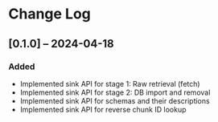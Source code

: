 # Change Log

## [0.1.0] – 2024-04-18

### Added
- Implemented sink API for stage 1: Raw retrieval (fetch)
- Implemented sink API for stage 2: DB import and removal
- Implemented sink API for schemas and their descriptions
- Implemented sink API for reverse chunk ID lookup
